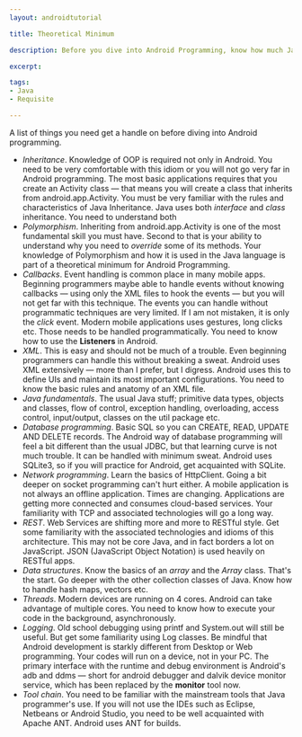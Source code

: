 ```yaml
---
layout: androidtutorial

title: Theoretical Minimum

description: Before you dive into Android Programming, know how much Java you really do need.

excerpt: 

tags:
- Java
- Requisite

---
```


A list of things you need get a handle on before diving into Android programming.

- *Inheritance*. Knowledge of OOP is required not only in Android. You need to be very comfortable with this idiom or you will not go very far in Android programming. The most basic applications requires that you create an Activity class &mdash; that means you will create a class that inherits from android.app.Activity. You must be very familiar with the rules and characteristics of Java Inheritance. Java uses both *interface* and *class* inheritance. You need to understand both
- *Polymorphism*. Inheriting from android.app.Activity is one of the most fundamental skill you must have. Second to that is your ability to understand why you need to *override* some of its methods. Your knowledge of Polymorphism and how it is used in the Java language is part of a theoretical minimum for Android Programming. 
- *Callbacks*. Event handling is common place in many mobile apps. Beginning programmers maybe able to handle events without knowing callbacks &mdash; using only the XML files to hook the events &mdash; but you will not get far with this technique. The events you can handle without programmatic techniques are very limited. If I am not mistaken, it is only the *click* event. Modern mobile applications uses gestures, long clicks etc. Those needs to be handled programmatically. You need to know how to use the **Listeners** in Android.
- *XML*. This is easy and should not be much of a trouble. Even beginning programmers can handle this without breaking a sweat. Android uses XML extensively &mdash; more than I prefer, but I digress. Android uses this to define UIs and maintain its most important configurations. You need to know the basic rules and anatomy of an XML file.
- *Java fundamentals*. The usual Java stuff; primitive data types, objects and classes, flow of control, exception handling, overloading, access control, input/output, classes on the util package etc.
- *Database programming*. Basic SQL so you can CREATE, READ, UPDATE AND DELETE records. The Android way of database programming will feel a bit different than the usual JDBC, but that learning curve is not much trouble. It can be handled with minimum sweat. Android uses SQLite3, so if you will practice for Android, get acquainted with SQLite. 
- *Network programming*. Learn the basics of HttpClient. Going a bit deeper on socket programming can't hurt either. A mobile application is not always an offline application. Times are changing. Applications are getting more connected and consumes cloud-based services. Your familiarity with TCP and associated technologies will go a long way.
- *REST*. Web Services are shifting more and more to RESTful style. Get some familiarity with the associated technologies and idioms of this architecture. This may not be core Java, and in fact borders a lot on JavaScript. JSON (JavaScript Object Notation) is used heavily on RESTful apps.
- *Data structures*. Know the basics of an *array* and the *Array* class. That's the start. Go deeper with the other collection classes of Java. Know how to handle hash maps, vectors etc. 
- *Threads*. Modern devices are running on 4 cores. Android can take advantage of multiple cores. You need to know how to execute your code in the background, asynchronously.
- *Logging*. Old school debugging using printf and System.out will still be useful. But get some familiarity using Log classes. Be mindful that Android development is starkly different from Desktop or Web programming. Your codes will run on a device, not in your PC. The primary interface with the runtime and debug environment is Android's adb and ddms &mdash; short for android debugger and dalvik device monitor service, which has been replaced by the **monitor** tool now.
- *Tool chain*. You need to be familiar with the mainstream tools that Java programmer's use. If you will not use the IDEs such as Eclipse, Netbeans or Android Studio, you need to be well acquainted with Apache ANT. Android uses ANT for builds.
